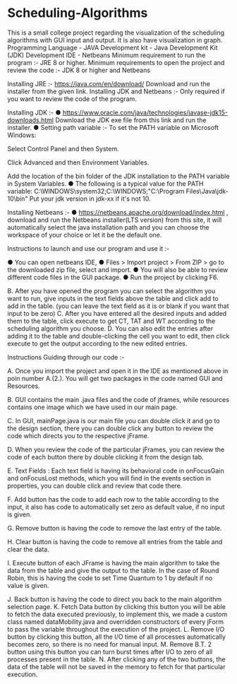 # Scheduling-Algorithms

This is a small college project regarding the visualization of the scheduling algorithms with GUI input and output. It is also have visualization in graph. Programming Language - JAVA Development kit - Java Development Kit (JDK) Development IDE - Netbeans Minimum requirement to run the program :- JRE 8 or higher. Minimum requirements to open the project and review the code :- JDK 8 or higher and Netbeans

Installing JRE :- https://java.com/en/download/ Download and run the installer from the given link. Installing JDK and Netbeans :- Only required if you want to review the code of the program.

Installing JDK :- ● https://www.oracle.com/java/technologies/javase-jdk15-downloads.html Download the JDK exe file from this link and run the installer. ● Setting path variable :- To set the PATH variable on Microsoft Windows:

Select Control Panel and then System.

Click Advanced and then Environment Variables.

Add the location of the bin folder of the JDK installation to the PATH variable in System Variables. ● The following is a typical value for the PATH variable: C:\WINDOWS\system32;C:\WINDOWS;"C:\Program Files\Java\jdk-10\bin" Put your jdk version in jdk-xx if it's not 10.

Installing Netbeans :- ● https://netbeans.apache.org/download/index.html , download and run the Netbeans installer(LTS version) from this site, it will automatically select the java installation path and you can choose the workspace of your choice or let it be the default one.

Instructions to launch and use our program and use it :-

● You can open netbeans IDE, ● Files > Import project > From ZIP > go to the downloaded zip file, select and import. ● You will also be able to review different code files in the GUI package. ● Run the project by clicking F6.

B. After you have opened the program you can select the algorithm you want to run, give inputs in the text fields above the table and click add to add in the table. (you can leave the text field as it is or blank if you want that input to be zero) C. After you have entered all the desired inputs and added them to the table, click execute to get CT, TAT and WT according to the scheduling algorithm you choose. D. You can also edit the entries after adding it to the table and double-clicking the cell you want to edit, then click execute to get the output according to the new edited entries.

Instructions Guiding through our code :-

A. Once you import the project and open it in the IDE as mentioned above in poin number A.(2.). You will get two packages in the code named GUI and Resources.

B. GUI contains the main .java files and the code of jframes, while resources contains one image which we have used in our main page.

C. In GUI, mainPage.java is our main file you can double click it and go to the design section, there you can double click any button to review the code which directs you to the respective jFrame.

D. When you review the code of the particular jFrames, you can review the code of each button there by double clicking it from the design tab.

E. Text Fields : Each text field is having its behavioral code in onFocusGain and onFocusLost methods, which you will find in the events section in properties, you can double click and review that code there.

F. Add button has the code to add each row to the table according to the input, it also has code to automatically set zero as default value, if no input is given.

G. Remove button is having the code to remove the last entry of the table.

H. Clear button is having the code to remove all entries from the table and clear the data.

I. Execute button of each JFrame is having the main algorithm to take the data from the table and give the output to the table. In the case of Round Robin, this is having the code to set Time Quantum to 1 by default if no value is given.

J. Back button is having the code to direct you back to the main algorithm selection page. K. Fetch Data button by clicking this button you will be able to fetch the data executed previously, to implement this, we made a custom class named dataMobility.java and overridden constructors of every jForm to pass the variable throughout the execution of the project. L. Remove I/O button by clicking this button, all the I/O time of all processes automatically becomes zero, so there is no need for manual input. M. Remove B.T. 2 button using this button you can turn burst times after I/O to zero of all processes present in the table. N. After clicking any of the two buttons, the data of the table will not be saved in the memory to fetch for that particular execution.
